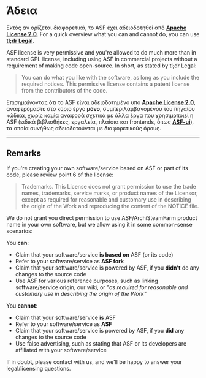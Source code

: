 # Άδεια

Εκτός αν ορίζεται διαφορετικά, το ASF έχει αδειοδοτηθεί από **[Apache License 2.0](https://raw.githubusercontent.com/JustArchiNET/ArchiSteamFarm/main/LICENSE.txt)**. For a quick overview what you can and cannot do, you can use **[tl;dr Legal](https://tldrlegal.com/license/apache-license-2.0-(apache-2.0))**.

ASF license is very permissive and you're allowed to do much more than in standard GPL license, including using ASF in commercial projects without a requirement of making code open-source. In short, as stated by tl;dr Legal:

> You can do what you like with the software, as long as you include the required notices. This permissive license contains a patent license from the contributors of the code.

Επισημαίνοντας ότι το ASF είναι αδειοδοτημένο υπό **[Apache License 2.0](https://raw.githubusercontent.com/JustArchiNET/ArchiSteamFarm/main/LICENSE.txt)**, αναφερόμαστε στο κύριο έργο **μόνο**, συμπεριλαμβανομένου του πηγαίου κώδικα, χωρίς καμία αναφορά σχετικά με άλλα έργα που χρησιμοποιεί η ASF (ειδικά βιβλιοθήκες, εργαλεία, πλαίσια και frontends, όπως **[ASF-ui](https://github.com/JustArchiNET/ASF-ui)**), τα οποία συνήθως αδειοδοτούνται με διαφορετικούς όρους.

-----

## Remarks

If you're creating your own software/service based on ASF or part of its code, please review point 6 of the license:

> Trademarks. This License does not grant permission to use the trade names, trademarks, service marks, or product names of the Licensor, except as required for reasonable and customary use in describing the origin of the Work and reproducing the content of the NOTICE file.

We do not grant you direct permission to use ASF/ArchiSteamFarm product name in your own software, but we allow using it in some common-sense scenarios:

You **can**:
- Claim that your software/service **is based on** ASF (or its code)
- Refer to your software/service as **ASF fork**
- Claim that your software/service is powered by ASF, if you **didn't** do any changes to the source code
- Use ASF for various reference purposes, such as linking software/service origin, our wiki, or *"as required for reasonable and customary use in describing the origin of the Work"*

You **cannot**:
- Claim that your software/service **is** ASF
- Refer to your software/service as **ASF**
- Claim that your software/service is powered by ASF, if you **did** any changes to the source code
- Use false advertising, such as stating that ASF or its developers are affiliated with your software/service

If in doubt, please contact with us, and we'll be happy to answer your legal/licensing questions.